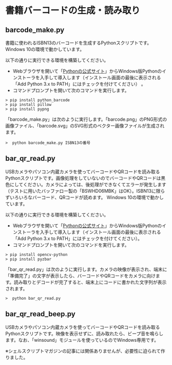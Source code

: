 # 書籍バーコードの生成・読み取り

## barcode_make.py
書籍に使われるISBN13のバーコードを生成するPythonスクリプトです。
Windows 10の環境で動かしています。

以下の通りに実行できる環境を構築してください。

- Webブラウザを開いて「[Pythonの公式サイト](https://www.python.org/downloads/)」からWindows版Pythonのインストーラを入手して導入します（インストール画面の最後に表示される「Add Python 3.x to PATH」にはチェックを付けてください） 。
- コマンドプロンプトを開いて次のコマンドを実行します。
```
> pip install python_barcode
> pip install pillow
> pip install pypng
```

「barcode_make.py」は次のように実行します。「barcode.png」のPNG形式の画像ファイル、「barcode.svg」のSVG形式のベクター画像ファイルが生成されます。
```
>  python barcode_make.py ISBN13の番号
```

## bar_qr_read.py
USBカメラやパソコン内蔵カメラを使ってバーコードやQRコードを読み取るPythonスクリプトです。画像処理をしていないのでバーコードやQRコードは黒色にしてください。カメラによっては、後処理ができなくてエラーが発生します（テストに用いたバッファロー製の「BSWHD06MBK」はOK）。ISBN13に限らずいろいろなバーコード、QRコードが読めます。
Windows 10の環境で動かしています。

以下の通りに実行できる環境を構築してください。

- Webブラウザを開いて「[Pythonの公式サイト](https://www.python.org/downloads/)」からWindows版Pythonのインストーラを入手して導入します（インストール画面の最後に表示される「Add Python 3.x to PATH」にはチェックを付けてください）。
- コマンドプロンプトを開いて次のコマンドを実行します。
```
> pip install opencv-python
> pip install pyzbar
```
「bar_qr_read.py」は次のように実行します。カメラの映像が表示され、端末に「準備完了」の文字が表示したら、バーコードやQRコードをカメラに向けます。読み取りとデコードが完了すると、端末上にコードに書かれた文字列が表示されます。
```
>  python bar_qr_read.py
```
## bar_qr_read_beep.py
USBカメラやパソコン内蔵カメラを使ってバーコードやQRコードを読み取るPythonスクリプトです。映像を表示せずに、読み取れたら、ビープ音を鳴らします。なお、「winsound」モジュールを使っているのでWindows専用です。

※シェルスクリプトマガジンの記事には関係ありませんが、必要性に迫られて作りました。

